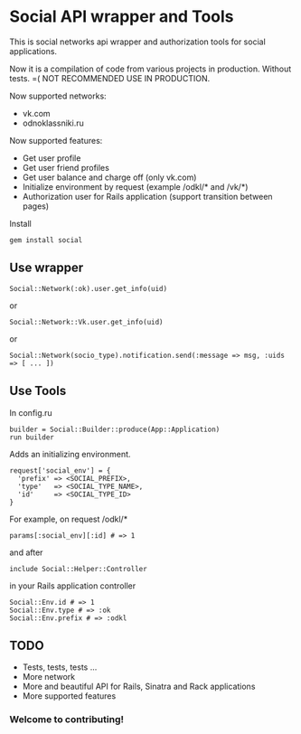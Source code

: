 Social API wrapper and Tools
====================

This is social networks api wrapper and authorization tools for social applications.

Now it is a compilation of code from various projects in production. Without tests. =(
NOT RECOMMENDED USE IN PRODUCTION.

Now supported networks:

* vk.com 
* odnoklassniki.ru

Now supported features:

* Get user profile
* Get user friend profiles
* Get user balance and charge off (only vk.com)
* Initialize environment by request (example /odkl/* and /vk/*)
* Authorization user for Rails application (support transition between pages)

Install

    gem install social


Use wrapper
---------------------

    Social::Network(:ok).user.get_info(uid)

or

    Social::Network::Vk.user.get_info(uid)

or

    Social::Network(socio_type).notification.send(:message => msg, :uids => [ ... ])

Use Tools
---------------------

In config.ru

    builder = Social::Builder::produce(App::Application)
    run builder

Adds an initializing environment.

    request['social_env'] = {
      'prefix' => <SOCIAL_PREFIX>, 
      'type'   => <SOCIAL_TYPE_NAME>,
      'id'     => <SOCIAL_TYPE_ID>
    }

For example, on request /odkl/*

    params[:social_env][:id] # => 1

and after 
    
    include Social::Helper::Controller 

in your Rails application controller

    Social::Env.id # => 1
    Social::Env.type # => :ok
    Social::Env.prefix # => :odkl

TODO
---------------------

* Tests, tests, tests ...
* More network
* More and beautiful API for Rails, Sinatra and Rack applications
* More supported features

### Welcome to contributing!
